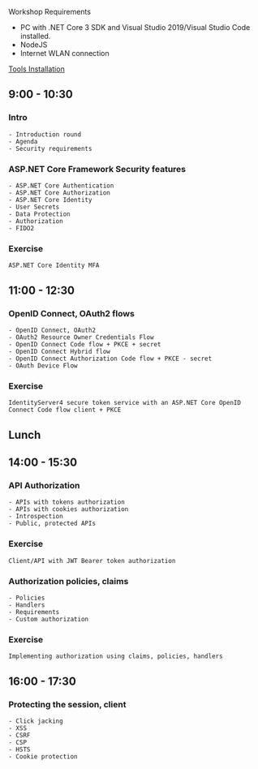 Workshop Requirements

- PC with .NET Core 3 SDK and Visual Studio 2019/Visual Studio Code installed.
- NodeJS
- Internet WLAN connection
 
[Tools Installation](https://github.com/damienbod/AspNetCoreSecurityWorkshop/blob/master/Exercises/installation.md) 

## 9:00 - 10:30

### Intro
	- Introduction round
	- Agenda
	- Security requirements

### ASP.NET Core Framework Security features
	- ASP.NET Core Authentication
	- ASP.NET Core Authorization
	- ASP.NET Core Identity
	- User Secrets
	- Data Protection
	- Authorization 
	- FIDO2
	
### Exercise
	ASP.NET Core Identity MFA
	
## 11:00 - 12:30
	
### OpenID Connect, OAuth2 flows
	- OpenID Connect, OAuth2
	- OAuth2 Resource Owner Credentials Flow
	- OpenID Connect Code flow + PKCE + secret
	- OpenID Connect Hybrid flow
	- OpenID Connect Authorization Code flow + PKCE - secret
	- OAuth Device Flow

### Exercise
	IdentityServer4 secure token service with an ASP.NET Core OpenID Connect Code flow client + PKCE
	
## Lunch

## 14:00 - 15:30

### API Authorization
	- APIs with tokens authorization
	- APIs with cookies authorization
	- Introspection
	- Public, protected APIs

### Exercise
	Client/API with JWT Bearer token authorization

### Authorization policies, claims
	- Policies
	- Handlers
	- Requirements
	- Custom authorization
	 
### Exercise
	Implementing authorization using claims, policies, handlers
	
## 16:00 - 17:30

### Protecting the session, client
	- Click jacking
	- XSS
	- CSRF
	- CSP
	- HSTS
	- Cookie protection


